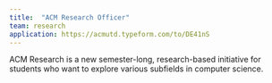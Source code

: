 ```yaml
---
title:  "ACM Research Officer"
team: research
application: https://acmutd.typeform.com/to/DE41nS
---
```

ACM Research is a new semester-long, research-based initiative for students who want to explore various subfields in computer science.